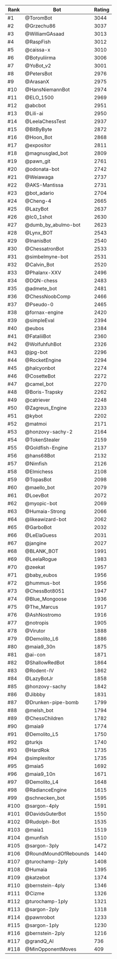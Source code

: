 Rank|Bot|Rating
---|---|---
#1|@ToromBot|3044
#2|@Grzechu86|3037
#3|@WilliamGAsaad|3013
#4|@RaspFish|3012
#5|@caissa-x|3010
#6|@Botyuliirma|3006
#7|@YoBot_v2|3001
#8|@PetersBot|2976
#9|@ArasanX|2975
#10|@HansNiemannBot|2974
#11|@ELO_1500|2969
#12|@abcbot|2951
#13|@Lili-ai|2950
#14|@LeelaChessTest|2937
#15|@BitByByte|2872
#16|@Hoon_Bot|2868
#17|@expositor|2811
#18|@magnusglad_bot|2809
#19|@pawn_git|2761
#20|@odonata-bot|2742
#21|@Weiawaga|2737
#22|@AKS-Mantissa|2731
#23|@bot_adario|2704
#24|@Cheng-4|2665
#25|@LazyBot|2637
#26|@lc0_1shot|2630
#27|@dumb_by_abulmo-bot|2623
#28|@Lynx_BOT|2543
#29|@InanisBot|2540
#30|@ChessatronBot|2533
#31|@simbelmyne-bot|2531
#32|@Calvin_Bot|2520
#33|@Phalanx-XXV|2496
#34|@DQN-chess|2483
#35|@admete_bot|2481
#36|@ChessNoobComp|2466
#37|@Pseudo-0|2465
#38|@fornax-engine|2420
#39|@simpleEval|2394
#40|@eubos|2384
#41|@FataliiBot|2360
#42|@WolfuhfuhBot|2326
#43|@jpg-bot|2296
#44|@RocketEngine|2294
#45|@halcyonbot|2274
#46|@CosetteBot|2272
#47|@camel_bot|2270
#48|@Boris-Trapsky|2262
#49|@catriever|2248
#50|@Zagreus_Engine|2233
#51|@kybot|2202
#52|@matmoi|2171
#53|@honzovy-sachy-2|2164
#54|@TokenStealer|2159
#55|@Goldfish-Engine|2137
#56|@hans68Bot|2132
#57|@Nimfish|2126
#58|@Elmichess|2108
#59|@TopasBot|2098
#60|@maello_bot|2079
#61|@LoevBot|2072
#62|@myopic-bot|2069
#63|@Humaia-Strong|2066
#64|@likeawizard-bot|2062
#65|@GarboBot|2032
#66|@LeElaGuess|2031
#67|@jangine|2027
#68|@BLANK_BOT|1991
#69|@LeelaRogue|1983
#70|@zeekat|1957
#71|@baby_eubos|1956
#72|@hummus-bot|1956
#73|@ChessBot8051|1947
#74|@Blue_Mongoose|1936
#75|@The_Marcus|1917
#76|@AshNostromo|1916
#77|@notropis|1905
#78|@Virutor|1888
#79|@Demolito_L6|1886
#80|@maia9_30n|1875
#81|@ai-con|1871
#82|@ShallowRedBot|1864
#83|@Rodent-IV|1862
#84|@LazyBotJr|1858
#85|@honzovy-sachy|1842
#86|@Jibbby|1831
#87|@Drunken-pipe-bomb|1799
#88|@melsh_bot|1794
#89|@ChessChildren|1782
#90|@maia9|1774
#91|@Demolito_L5|1750
#92|@turkjs|1740
#93|@HardRok|1735
#94|@simplexitor|1735
#95|@maia5|1692
#96|@maia9_10n|1671
#97|@Demolito_L4|1648
#98|@RadianceEngine|1615
#99|@schnecken_bot|1595
#100|@sargon-4ply|1591
#101|@DavidsGuterBot|1550
#102|@Rudolph-Bot|1535
#103|@maia1|1519
#104|@munfish|1510
#105|@sargon-3ply|1472
#106|@RoundMoundOfRebounds|1440
#107|@turochamp-2ply|1408
#108|@Humaia|1395
#109|@katzebot|1374
#110|@bernstein-4ply|1346
#111|@Cizme|1326
#112|@turochamp-1ply|1321
#113|@sargon-2ply|1318
#114|@pawnrobot|1233
#115|@sargon-1ply|1230
#116|@bernstein-2ply|1216
#117|@grandQ_AI|736
#118|@MinOpponentMoves|409
